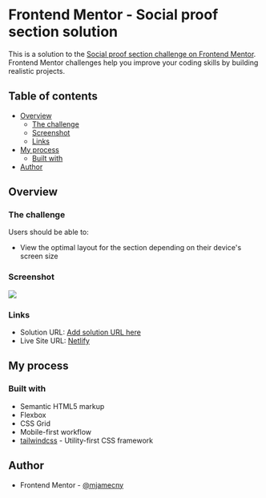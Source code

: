 # Frontend Mentor - Social proof section solution

This is a solution to the [Social proof section challenge on Frontend Mentor](https://www.frontendmentor.io/challenges/social-proof-section-6e0qTv_bA). Frontend Mentor challenges help you improve your coding skills by building realistic projects.

## Table of contents

- [Overview](#overview)
  - [The challenge](#the-challenge)
  - [Screenshot](#screenshot)
  - [Links](#links)
- [My process](#my-process)
  - [Built with](#built-with)
- [Author](#author)

## Overview

### The challenge

Users should be able to:

- View the optimal layout for the section depending on their device's screen size

### Screenshot

![](https://i.imgur.com/3Mc1V9e.png)

### Links

- Solution URL: [Add solution URL here](https://your-solution-url.com)
- Live Site URL: [Netlify](https://fm-challenge-social-proof.netlify.app)

## My process

### Built with

- Semantic HTML5 markup
- Flexbox
- CSS Grid
- Mobile-first workflow
- [tailwindcss](https://tailwindcss.com/) - Utility-first CSS framework

## Author

- Frontend Mentor - [@mjamecny](https://www.frontendmentor.io/profile/mjamecny)
